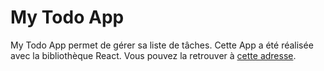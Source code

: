 <h1>My Todo App</h1>

My Todo App permet de gérer sa liste de tâches. Cette App a été réalisée avec la bibliothèque React. Vous pouvez la retrouver à <a href="https://celinearn.github.io/to-do-app/">cette adresse</a>. 

